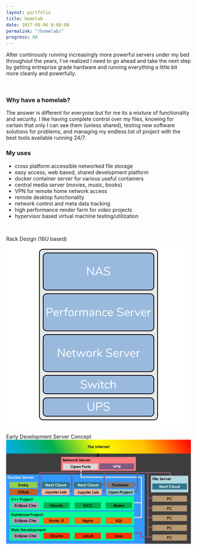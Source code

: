 ```yaml
---
layout: portfolio
title: Homelab
date: 2017-09-06 8:00:00
permalink: "/homelab/"
progress: 60
---
```



After continously running increasingly more powerful servers under my bed throughout the years, I've realized I need to go ahead and take the next step by getting entreprise grade hardware and running everything a little bit more cleanly and powerfully.

<br>

### Why have a homelab?
The answer is different for everyone but for me its a mixture of functionality and security. I like having complete control over my files, knowing for certain that only I can see them (unless shared), testing new software solutions for problems, and managing my endless list of project with the best tools available running 24/7.

### My uses
- cross platform accessible networked file storage
- easy access, web based, shared development platform
- docker container server for various useful containers
- central media server (movies, music, books)
- VPN for remote home network access
- remote desktop functionality
- network control and meta data tracking
- high performance render farm for video projects
- hypervisor based virtual machine testing/utilization


<br>

Rack Design (16U based)
![Structure Diagram](/assets/img/portfolio/homelab/server.png)

Early Development Server Concept
![Network Diagram](/assets/img/portfolio/homelab/network.jpg)